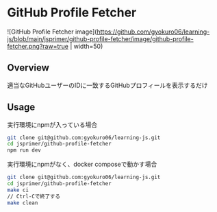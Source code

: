 # GitHub Profile Fetcher

![GitHub Profile Fetcher image](https://github.com/gyokuro06/learning-js/blob/main/jsprimer/github-profile-fetcher/image/github-profile-fetcher.png?raw=true | width=50)

## Overview

適当なGitHubユーザーのIDに一致するGitHubプロフィールを表示するだけ

## Usage
実行環境にnpmが入っている場合
```sh
git clone git@github.com:gyokuro06/learning-js.git
cd jsprimer/github-profile-fetcher
npm run dev
```

実行環境にnpmがなく、docker composeで動かす場合
```sh
git clone git@github.com:gyokuro06/learning-js.git
cd jsprimer/github-profile-fetcher
make ci
// Ctrl-Cで終了する
make clean
```
